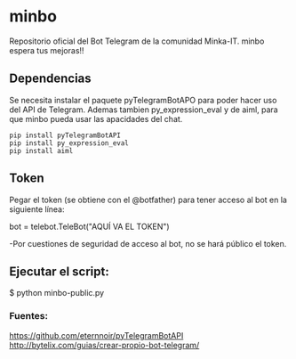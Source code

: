 # minbo
Repositorio oficial del Bot Telegram de la comunidad Minka-IT.
minbo espera tus mejoras!!

## Dependencias
Se necesita instalar el paquete pyTelegramBotAPO para poder hacer uso del API de Telegram.
Ademas tambien py_expression_eval y de aiml, para que minbo pueda usar las apacidades del chat.

	pip install pyTelegramBotAPI
	pip install py_expression_eval
	pip install aiml

## Token
Pegar el token (se obtiene con el @botfather) para tener acceso al bot en la siguiente línea:

bot = telebot.TeleBot("AQUÍ VA EL TOKEN")

-Por cuestiones de seguridad de acceso al bot, no se hará público el token.
 

## Ejecutar el script:

$ python minbo-public.py

### Fuentes:

https://github.com/eternnoir/pyTelegramBotAPI
http://bytelix.com/guias/crear-propio-bot-telegram/

